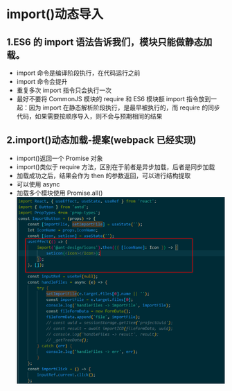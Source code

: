 # import()动态导入

## 1.ES6 的 import 语法告诉我们，模块只能做静态加载。

-   import 命令是编译阶段执行，在代码运行之前
-   import 命令会提升
-   重复多次 import 指令只会执行一次
-   最好不要将 CommonJS 模块的 require 和 ES6 模块额 import 指令放到一起：因为 import 在静态解析阶段执行，是最早被执行的，而 require 的同步代码，如果需要按顺序导入，则不会与预期相同的结果

## 2.import()动态加载-提案(webpack 已经实现)

-   import()返回一个 Promise 对象
-   import()类似于 require 方法，区别在于前者是异步加载，后者是同步加载
-   加载成功之后，结果会作为 then 的参数返回，可以进行结构提取
-   可以使用 async
-   加载多个模块使用 Promise.all()
    ![](img/%E5%8A%A8%E6%80%81%E5%8A%A0%E8%BD%BD.png)
